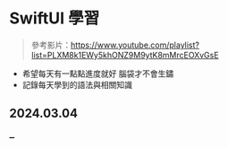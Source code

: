 #  SwiftUI 學習
> 參考影片：https://www.youtube.com/playlist?list=PLXM8k1EWy5khONZ9M9ytK8mMrcEOXvGsE
- 希望每天有一點點進度就好 腦袋才不會生鏽
- 記錄每天學到的語法與相關知識

## 2024.03.04
![ 2024-03-02 23.27.49](https://raw.githubusercontent.com/HsinYuanHsieh0810/FoodPicker_lv.0/main/notebook/img/%202024-03-02%2023.27.49.png)